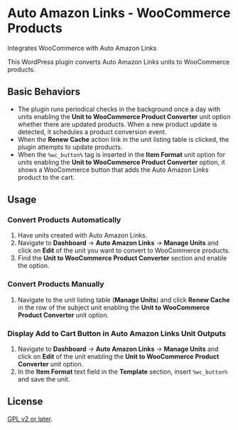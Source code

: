 # Auto Amazon Links - WooCommerce Products
Integrates WooCommerce with Auto Amazon Links

This WordPress plugin converts Auto Amazon Links units to WooCommerce products.

## Basic Behaviors

- The plugin runs periodical checks in the background once a day with units enabling the **Unit to WooCommerce Product Converter** unit option whether there are updated products. When a new product update is detected, it schedules a product conversion event.
- When the **Renew Cache** action link in the unit listing table is clicked, the plugin attempts to update products.
- When the `%wc_button%` tag is inserted in the **Item Format** unit option for units enabling the **Unit to WooCommerce Product Converter** option, it shows a WooCommerce button that adds the Auto Amazon Links product to the cart.  

## Usage

### Convert Products Automatically
1. Have units created with Auto Amazon Links.
2. Navigate to **Dashboard** -> **Auto Amazon Links** -> **Manage Units** and click on **Edit** of the unit you want to convert to WooCommerce products.
3. Find the **Unit to WooCommerce Product Converter** section and enable the option.

### Convert Products Manually 
1. Navigate to the unit listing table (**Manage Units**) and click **Renew Cache** in the row of the subject unit enabling the **Unit to WooCommerce Product Converter** unit option.

### Display Add to Cart Button in Auto Amazon Links Unit Outputs
1. Navigate to **Dashboard** -> **Auto Amazon Links** -> **Manage Units** and click on **Edit** of the unit enabling the **Unit to WooCommerce Product Converter** unit option.
2. In the **Item Format** text field in the **Template** section, insert `%wc_button%` and save the unit. 

## License
[GPL v2 or later](./LICENSE).